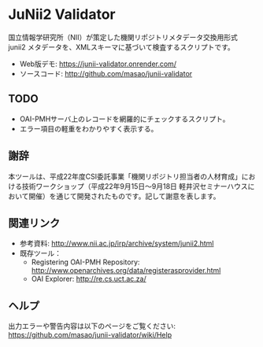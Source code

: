 # JuNii2 Validator

国立情報学研究所（NII）が策定した機関リポジトリメタデータ交換用形式 junii2 メタデータを、XMLスキーマに基づいて検査するスクリプトです。

* Web版デモ: https://junii-validator.onrender.com/
* ソースコード: http://github.com/masao/junii-validator

## TODO
* OAI-PMHサーバ上のレコードを網羅的にチェックするスクリプト。
* エラー項目の軽重をわかりやすく表示する。

## 謝辞
本ツールは、平成22年度CSI委託事業「機関リポジトリ担当者の人材育成」における技術ワークショップ（平成22年9月15日～9月18日 軽井沢セミナーハウスにおいて開催）を通じて開発されたものです。記して謝意を表します。

## 関連リンク

* 参考資料: http://www.nii.ac.jp/irp/archive/system/junii2.html
* 既存ツール：
  * Registering OAI-PMH Repository: http://www.openarchives.org/data/registerasprovider.html
  * OAI Explorer: http://re.cs.uct.ac.za/

## ヘルプ

出力エラーや警告内容は以下のページをご覧ください: https://github.com/masao/junii-validator/wiki/Help
